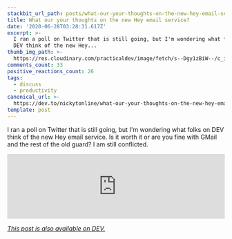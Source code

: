 ```yaml
---
stackbit_url_path: posts/what-our-your-thoughts-on-the-new-hey-email-service-5h57
title: What our your thoughts on the new Hey email service?
date: '2020-06-28T03:28:31.617Z'
excerpt: >-
  I ran a poll on Twitter that is still going, but I'm wondering what folks on
  DEV think of the new Hey...
thumb_img_path: >-
  https://res.cloudinary.com/practicaldev/image/fetch/s--Dgy1zBiW--/c_imagga_scale,f_auto,fl_progressive,h_420,q_auto,w_1000/https://dev-to-uploads.s3.amazonaws.com/i/mujuivymljr71rgv9cjq.png
comments_count: 33
positive_reactions_count: 26
tags:
  - discuss
  - productivity
canonical_url: >-
  https://dev.to/nickytonline/what-our-your-thoughts-on-the-new-hey-email-service-5h57
template: post
---
```

I ran a poll on Twitter that is still going, but I'm wondering what folks on DEV think of the new Hey email service. Is it worth it or are you fine with GMail and the rest of the old guard? I am still conflicted.


<iframe class="liquidTag" src="https://dev.to/embed/twitter?args=1277000517294665731" style="border: 0; width: 100%;"></iframe>


*[This post is also available on DEV.](https://dev.to/nickytonline/what-our-your-thoughts-on-the-new-hey-email-service-5h57)*


<script>
const parent = document.getElementsByTagName('head')[0];
const script = document.createElement('script');
script.type = 'text/javascript';
script.src = 'https://cdnjs.cloudflare.com/ajax/libs/iframe-resizer/4.1.1/iframeResizer.min.js';
script.charset = 'utf-8';
script.onload = function() {
    window.iFrameResize({}, '.liquidTag');
};
parent.appendChild(script);
</script>    
